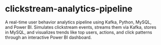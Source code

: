 # clickstream-analytics-pipeline
A real-time user behavior analytics pipeline using Kafka, Python, MySQL, and Power BI. Simulates clickstream events, streams them via Kafka, stores in MySQL, and visualizes trends like top users, actions, and click patterns through an interactive Power BI dashboard.
